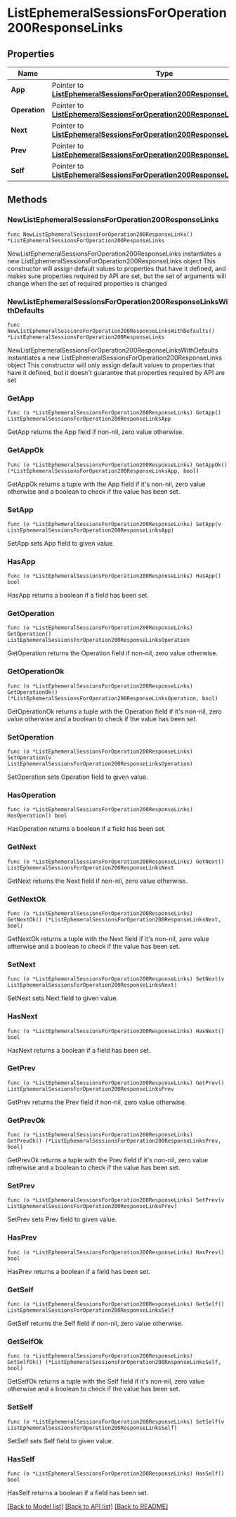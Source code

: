 # ListEphemeralSessionsForOperation200ResponseLinks

## Properties

Name | Type | Description | Notes
------------ | ------------- | ------------- | -------------
**App** | Pointer to [**ListEphemeralSessionsForOperation200ResponseLinksApp**](ListEphemeralSessionsForOperation200ResponseLinksApp.md) |  | [optional] 
**Operation** | Pointer to [**ListEphemeralSessionsForOperation200ResponseLinksOperation**](ListEphemeralSessionsForOperation200ResponseLinksOperation.md) |  | [optional] 
**Next** | Pointer to [**ListEphemeralSessionsForOperation200ResponseLinksNext**](ListEphemeralSessionsForOperation200ResponseLinksNext.md) |  | [optional] 
**Prev** | Pointer to [**ListEphemeralSessionsForOperation200ResponseLinksPrev**](ListEphemeralSessionsForOperation200ResponseLinksPrev.md) |  | [optional] 
**Self** | Pointer to [**ListEphemeralSessionsForOperation200ResponseLinksSelf**](ListEphemeralSessionsForOperation200ResponseLinksSelf.md) |  | [optional] 

## Methods

### NewListEphemeralSessionsForOperation200ResponseLinks

`func NewListEphemeralSessionsForOperation200ResponseLinks() *ListEphemeralSessionsForOperation200ResponseLinks`

NewListEphemeralSessionsForOperation200ResponseLinks instantiates a new ListEphemeralSessionsForOperation200ResponseLinks object
This constructor will assign default values to properties that have it defined,
and makes sure properties required by API are set, but the set of arguments
will change when the set of required properties is changed

### NewListEphemeralSessionsForOperation200ResponseLinksWithDefaults

`func NewListEphemeralSessionsForOperation200ResponseLinksWithDefaults() *ListEphemeralSessionsForOperation200ResponseLinks`

NewListEphemeralSessionsForOperation200ResponseLinksWithDefaults instantiates a new ListEphemeralSessionsForOperation200ResponseLinks object
This constructor will only assign default values to properties that have it defined,
but it doesn't guarantee that properties required by API are set

### GetApp

`func (o *ListEphemeralSessionsForOperation200ResponseLinks) GetApp() ListEphemeralSessionsForOperation200ResponseLinksApp`

GetApp returns the App field if non-nil, zero value otherwise.

### GetAppOk

`func (o *ListEphemeralSessionsForOperation200ResponseLinks) GetAppOk() (*ListEphemeralSessionsForOperation200ResponseLinksApp, bool)`

GetAppOk returns a tuple with the App field if it's non-nil, zero value otherwise
and a boolean to check if the value has been set.

### SetApp

`func (o *ListEphemeralSessionsForOperation200ResponseLinks) SetApp(v ListEphemeralSessionsForOperation200ResponseLinksApp)`

SetApp sets App field to given value.

### HasApp

`func (o *ListEphemeralSessionsForOperation200ResponseLinks) HasApp() bool`

HasApp returns a boolean if a field has been set.

### GetOperation

`func (o *ListEphemeralSessionsForOperation200ResponseLinks) GetOperation() ListEphemeralSessionsForOperation200ResponseLinksOperation`

GetOperation returns the Operation field if non-nil, zero value otherwise.

### GetOperationOk

`func (o *ListEphemeralSessionsForOperation200ResponseLinks) GetOperationOk() (*ListEphemeralSessionsForOperation200ResponseLinksOperation, bool)`

GetOperationOk returns a tuple with the Operation field if it's non-nil, zero value otherwise
and a boolean to check if the value has been set.

### SetOperation

`func (o *ListEphemeralSessionsForOperation200ResponseLinks) SetOperation(v ListEphemeralSessionsForOperation200ResponseLinksOperation)`

SetOperation sets Operation field to given value.

### HasOperation

`func (o *ListEphemeralSessionsForOperation200ResponseLinks) HasOperation() bool`

HasOperation returns a boolean if a field has been set.

### GetNext

`func (o *ListEphemeralSessionsForOperation200ResponseLinks) GetNext() ListEphemeralSessionsForOperation200ResponseLinksNext`

GetNext returns the Next field if non-nil, zero value otherwise.

### GetNextOk

`func (o *ListEphemeralSessionsForOperation200ResponseLinks) GetNextOk() (*ListEphemeralSessionsForOperation200ResponseLinksNext, bool)`

GetNextOk returns a tuple with the Next field if it's non-nil, zero value otherwise
and a boolean to check if the value has been set.

### SetNext

`func (o *ListEphemeralSessionsForOperation200ResponseLinks) SetNext(v ListEphemeralSessionsForOperation200ResponseLinksNext)`

SetNext sets Next field to given value.

### HasNext

`func (o *ListEphemeralSessionsForOperation200ResponseLinks) HasNext() bool`

HasNext returns a boolean if a field has been set.

### GetPrev

`func (o *ListEphemeralSessionsForOperation200ResponseLinks) GetPrev() ListEphemeralSessionsForOperation200ResponseLinksPrev`

GetPrev returns the Prev field if non-nil, zero value otherwise.

### GetPrevOk

`func (o *ListEphemeralSessionsForOperation200ResponseLinks) GetPrevOk() (*ListEphemeralSessionsForOperation200ResponseLinksPrev, bool)`

GetPrevOk returns a tuple with the Prev field if it's non-nil, zero value otherwise
and a boolean to check if the value has been set.

### SetPrev

`func (o *ListEphemeralSessionsForOperation200ResponseLinks) SetPrev(v ListEphemeralSessionsForOperation200ResponseLinksPrev)`

SetPrev sets Prev field to given value.

### HasPrev

`func (o *ListEphemeralSessionsForOperation200ResponseLinks) HasPrev() bool`

HasPrev returns a boolean if a field has been set.

### GetSelf

`func (o *ListEphemeralSessionsForOperation200ResponseLinks) GetSelf() ListEphemeralSessionsForOperation200ResponseLinksSelf`

GetSelf returns the Self field if non-nil, zero value otherwise.

### GetSelfOk

`func (o *ListEphemeralSessionsForOperation200ResponseLinks) GetSelfOk() (*ListEphemeralSessionsForOperation200ResponseLinksSelf, bool)`

GetSelfOk returns a tuple with the Self field if it's non-nil, zero value otherwise
and a boolean to check if the value has been set.

### SetSelf

`func (o *ListEphemeralSessionsForOperation200ResponseLinks) SetSelf(v ListEphemeralSessionsForOperation200ResponseLinksSelf)`

SetSelf sets Self field to given value.

### HasSelf

`func (o *ListEphemeralSessionsForOperation200ResponseLinks) HasSelf() bool`

HasSelf returns a boolean if a field has been set.


[[Back to Model list]](../README.md#documentation-for-models) [[Back to API list]](../README.md#documentation-for-api-endpoints) [[Back to README]](../README.md)


